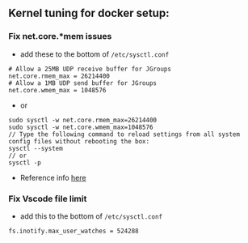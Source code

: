 ## Kernel tuning for docker setup:

### Fix net.core.*mem issues 

- add these to the bottom of `/etc/sysctl.conf`

```
# Allow a 25MB UDP receive buffer for JGroups
net.core.rmem_max = 26214400
# Allow a 1MB UDP send buffer for JGroups
net.core.wmem_max = 1048576
```

- or

```
sudo sysctl -w net.core.rmem_max=26214400
sudo sysctl -w net.core.wmem_max=1048576
// Type the following command to reload settings from all system config files without rebooting the box:
sysctl --system
// or
sysctl -p
```

- Reference info [here](https://www.cyberciti.biz/faq/reload-sysctl-conf-on-linux-using-sysctl/)

### Fix Vscode file limit 
- add this to the bottom of `/etc/sysctl.conf`

```
fs.inotify.max_user_watches = 524288
```

